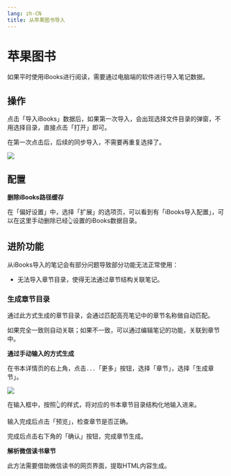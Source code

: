 ```yaml
---
lang: zh-CN
title: 从苹果图书导入
---
```


# 苹果图书
如果平时使用iBooks进行阅读，需要通过电脑端的软件进行导入笔记数据。

## 操作
点击「导入iBooks」数据后，如果第一次导入，会出现选择文件目录的弹窗，不用选择目录，直接点击「打开」即可。

在第一次点击后，后续的同步导入，不需要再重复选择了。

![](http://img.leozhou.me/picGo/20220811191130.png)

## 配置

**删除iBooks路径缓存**

在「偏好设置」中，选择「扩展」的选项页，可以看到有「iBooks导入配置」，可以在这里手动删除已经👆设置的iBooks数据目录。

## 进阶功能
从iBooks导入的笔记会有部分问题导致部分功能无法正常使用：
- 无法导入章节目录，使得无法通过章节结构关联笔记。
### 生成章节目录
通过此方式生成的章节目录，会通过匹配高亮笔记中的章节名称做自动匹配。

如果完全一致则自动关联；如果不一致，可以通过编辑笔记的功能，关联到章节中。

**通过手动输入的方式生成**

在书本详情页的右上角，点击`...`「更多」按钮，选择「章节」，选择「生成章节」。

![](http://img.leozhou.me/picGo/20220811192424.png)

在输入框中，按照👆的样式，将对应的书本章节目录结构化地输入进来。

输入完成后点击「预览」，检查章节是否正确。

完成后点击右下角的「确认」按钮，完成章节生成。

**解析微信读书章节**

此方法需要借助微信读书的网页界面，提取HTML内容生成。
